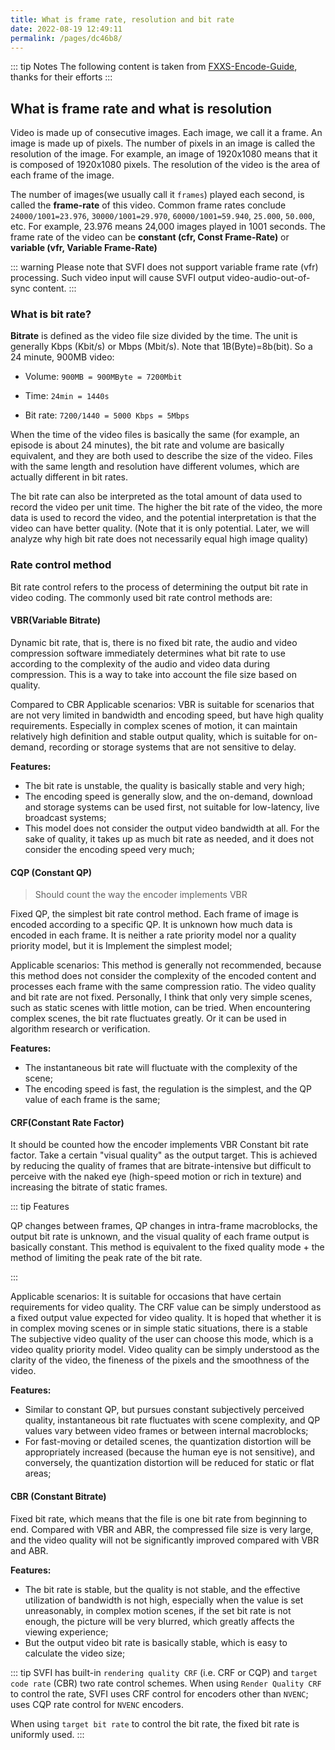 ```yaml
---
title: What is frame rate, resolution and bit rate
date: 2022-08-19 12:49:11
permalink: /pages/dc46b8/
---
```


::: tip Notes
The following content is taken from [FXXS-Encode-Guide](https://github.com/ted423/FXXS-Encode-Guide), thanks for their efforts
:::

## What is frame rate and what is resolution

Video is made up of consecutive images. Each image, we call it a frame. An image is made up of pixels. The number of pixels in an image is called the resolution of the image. For example, an image of 1920x1080 means that it is composed of 1920x1080 pixels. The resolution of the video is the area of each frame of the image.

The number of images(we usually call it `frames`) played each second, is called the **frame-rate** of this video. Common frame rates conclude `24000/1001=23.976`, `30000/1001=29.970`, `60000/1001=59.940`, `25.000`, `50.000`, etc. For example, 23.976 means 24,000 images played in 1001 seconds. The frame rate of the video can be **constant (cfr, Const Frame-Rate)** or **variable (vfr, Variable Frame-Rate)**

::: warning
Please note that SVFI does not support variable frame rate (vfr) processing. Such video input will cause SVFI output video-audio-out-of-sync content.
:::

### What is bit rate?

**Bitrate** is defined as the video file size divided by the time. The unit is generally Kbps (Kbit/s) or Mbps (Mbit/s). Note that 1B(Byte)=8b(bit). So a 24 minute, 900MB video:

- Volume: `900MB = 900MByte = 7200Mbit`

- Time: `24min = 1440s`

- Bit rate: `7200/1440 = 5000 Kbps = 5Mbps`

When the time of the video files is basically the same (for example, an episode is about 24 minutes), the bit rate and volume are basically equivalent, and they are both used to describe the size of the video. Files with the same length and resolution have different volumes, which are actually different in bit rates.

The bit rate can also be interpreted as the total amount of data used to record the video per unit time. The higher the bit rate of the video, the more data is used to record the video, and the potential interpretation is that the video can have better quality. (Note that it is only potential. Later, we will analyze why high bit rate does not necessarily equal high image quality)

### Rate control method

Bit rate control refers to the process of determining the output bit rate in video coding. The commonly used bit rate control methods are:

#### VBR(Variable Bitrate)

Dynamic bit rate, that is, there is no fixed bit rate, the audio and video compression software immediately determines what bit rate to use according to the complexity of the audio and video data during compression. This is a way to take into account the file size based on quality.

Compared to CBR
Applicable scenarios: VBR is suitable for scenarios that are not very limited in bandwidth and encoding speed, but have high quality requirements. Especially in complex scenes of motion, it can maintain relatively high definition and stable output quality, which is suitable for on-demand, recording or storage systems that are not sensitive to delay.

**Features:**

- The bit rate is unstable, the quality is basically stable and very high;
- The encoding speed is generally slow, and the on-demand, download and storage systems can be used first, not suitable for low-latency, live broadcast systems;
- This model does not consider the output video bandwidth at all. For the sake of quality, it takes up as much bit rate as needed, and it does not consider the encoding speed very much;

#### CQP (Constant QP)

> Should count the way the encoder implements VBR

Fixed QP, the simplest bit rate control method. Each frame of image is encoded according to a specific QP. It is unknown how much data is encoded in each frame. It is neither a rate priority model nor a quality priority model, but it is Implement the simplest model;

Applicable scenarios: This method is generally not recommended, because this method does not consider the complexity of the encoded content and processes each frame with the same compression ratio. The video quality and bit rate are not fixed. Personally, I think that only very simple scenes, such as static scenes with little motion, can be tried. When encountering complex scenes, the bit rate fluctuates greatly. Or it can be used in algorithm research or verification.

**Features:**

- The instantaneous bit rate will fluctuate with the complexity of the scene;
- The encoding speed is fast, the regulation is the simplest, and the QP value of each frame is the same;

#### **CRF(Constant Rate Factor)**

It should be counted how the encoder implements VBR
Constant bit rate factor. Take a certain "visual quality" as the output target. This is achieved by reducing the quality of frames that are bitrate-intensive but difficult to perceive with the naked eye (high-speed motion or rich in texture) and increasing the bitrate of static frames.

::: tip Features

QP changes between frames, QP changes in intra-frame macroblocks, the output bit rate is unknown, and the visual quality of each frame output is basically constant. This method is equivalent to the fixed quality mode + the method of limiting the peak rate of the bit rate. 

:::

Applicable scenarios: It is suitable for occasions that have certain requirements for video quality. The CRF value can be simply understood as a fixed output value expected for video quality. It is hoped that whether it is in complex moving scenes or in simple static situations, there is a stable The subjective video quality of the user can choose this mode, which is a video quality priority model. Video quality can be simply understood as the clarity of the video, the fineness of the pixels and the smoothness of the video.

**Features:**

- Similar to constant QP, but pursues constant subjectively perceived quality, instantaneous bit rate fluctuates with scene complexity, and QP values ​​vary between video frames or between internal macroblocks;
- For fast-moving or detailed scenes, the quantization distortion will be appropriately increased (because the human eye is not sensitive), and conversely, the quantization distortion will be reduced for static or flat areas;

#### CBR (Constant Bitrate)

Fixed bit rate, which means that the file is one bit rate from beginning to end. Compared with VBR and ABR, the compressed file size is very large, and the video quality will not be significantly improved compared with VBR and ABR.

**Features:**

- The bit rate is stable, but the quality is not stable, and the effective utilization of bandwidth is not high, especially when the value is set unreasonably, in complex motion scenes, if the set bit rate is not enough, the picture will be very blurred, which greatly affects the viewing experience;
- But the output video bit rate is basically stable, which is easy to calculate the video size;

::: tip
SVFI has built-in `rendering quality CRF` (i.e. CRF or CQP) and `target code rate` (CBR) two rate control schemes.
When using `Render Quality CRF` to control the rate, SVFI uses CRF control for encoders other than `NVENC`; uses CQP rate control for `NVENC` encoders.

When using `target bit rate` to control the bit rate, the fixed bit rate is uniformly used.
:::